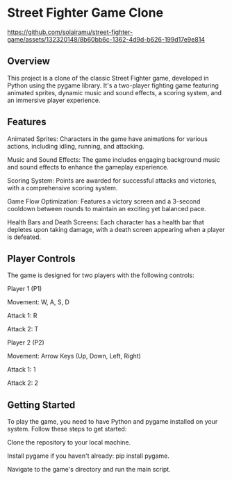 # Street Fighter Game Clone

https://github.com/solairamu/street-fighter-game/assets/132320148/8b60bb6c-1362-4d9d-b626-199d17e9e814

## Overview

This project is a clone of the classic Street Fighter game, developed in Python using the pygame library. It's a two-player fighting game featuring animated sprites, dynamic music and sound effects, a scoring system, and an immersive player experience.

## Features

Animated Sprites: Characters in the game have animations for various actions, including idling, running, and attacking.

Music and Sound Effects: The game includes engaging background music and sound effects to enhance the gameplay experience.

Scoring System: Points are awarded for successful attacks and victories, with a comprehensive scoring system.

Game Flow Optimization: Features a victory screen and a 3-second cooldown between rounds to maintain an exciting yet balanced pace.

Health Bars and Death Screens: Each character has a health bar that depletes upon taking damage, with a death screen appearing when a player is defeated.

## Player Controls

The game is designed for two players with the following controls:

Player 1 (P1)

Movement: W, A, S, D

Attack 1: R

Attack 2: T

Player 2 (P2)

Movement: Arrow Keys (Up, Down, Left, Right)

Attack 1: 1

Attack 2: 2

## Getting Started

To play the game, you need to have Python and pygame installed on your system. Follow these steps to get started:

Clone the repository to your local machine.

Install pygame if you haven't already: pip install pygame.

Navigate to the game's directory and run the main script.
